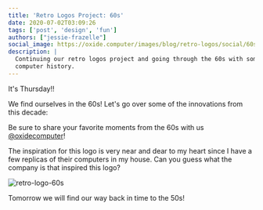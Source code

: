 ```yaml
---
title: 'Retro Logos Project: 60s'
date: 2020-07-02T03:09:26
tags: ['post', 'design', 'fun']
authors: ["jessie-frazelle"]
social_image: https://oxide.computer/images/blog/retro-logos/social/60s.png
description: |
  Continuing our retro logos project and going through the 60s with some fun
  computer history.
---
```


It's Thursday!!

We find ourselves in the 60s! Let's go over some of the innovations from this
decade: 


Be sure to 
share your favorite moments from the 60s with us 
[@oxidecomputer](https://twitter.com/oxidecomputer)!

The inspiration for this logo is very near and dear to my heart since I have a 
few replicas of their computers in my house. Can you guess what the company is
that inspired this logo?

<div class="my-8 border-4 border-oxide-green">
  <picture>
    <source srcset="/images/blog/retro-logos/60s-narrow.png" media="(max-width: 767px)">
    <img src="/images/blog/retro-logos/60s.png" alt="retro-logo-60s" />
  </picture>
</div>

Tomorrow we will find our way back in time to the 50s!
